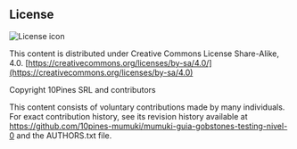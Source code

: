 ## License
![License icon](https://licensebuttons.net/l/by-sa/3.0/88x31.png)

This content is distributed under Creative Commons License Share-Alike, 4.0. [https://creativecommons.org/licenses/by-sa/4.0/](https://creativecommons.org/licenses/by-sa/4.0)

Copyright 10Pines SRL and contributors

This content consists of voluntary contributions made by many
individuals. For exact contribution history, see its revision history
available at https://github.com/10pines-mumuki/mumuki-guia-gobstones-testing-nivel-0 and the AUTHORS.txt file.

